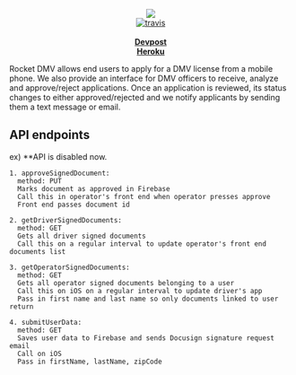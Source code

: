 <p align="center">
  <img src=https://i.imgur.com/7xbNd9e.jpg />
  <br />
  <a href="https://travis-ci.org/oshaw/rocket-dmv"><img src="https://img.shields.io/travis/oshaw/rocket-dmv/master.svg" alt="travis" /></a>
  <br />
  <br />
  <b>
    <a href=https://devpost.com/software/rocket-dmv>Devpost</a>
    <br />
    <a href=oshaw-rocket-dmv.herokuapp.com>Heroku</a>
  </b>
</p>

Rocket DMV allows end users to apply for a DMV license from a mobile phone. We also provide an interface for DMV officers to receive, analyze and approve/reject applications. Once an application is reviewed, its status changes to either approved/rejected and we notify applicants by sending them a text message or email.

## API endpoints

ex) **API is disabled now.

```
1. approveSignedDocument:
  method: PUT
  Marks document as approved in Firebase
  Call this in operator's front end when operator presses approve
  Front end passes document id
  
2. getDriverSignedDocuments:
  method: GET
  Gets all driver signed documents
  Call this on a regular interval to update operator's front end documents list
  
3. getOperatorSignedDocuments:
  method: GET
  Gets all operator signed documents belonging to a user
  Call this on iOS on a regular interval to update driver's app
  Pass in first name and last name so only documents linked to user return
  
4. submitUserData:
  method: GET
  Saves user data to Firebase and sends Docusign signature request email
  Call on iOS
  Pass in firstName, lastName, zipCode

```

